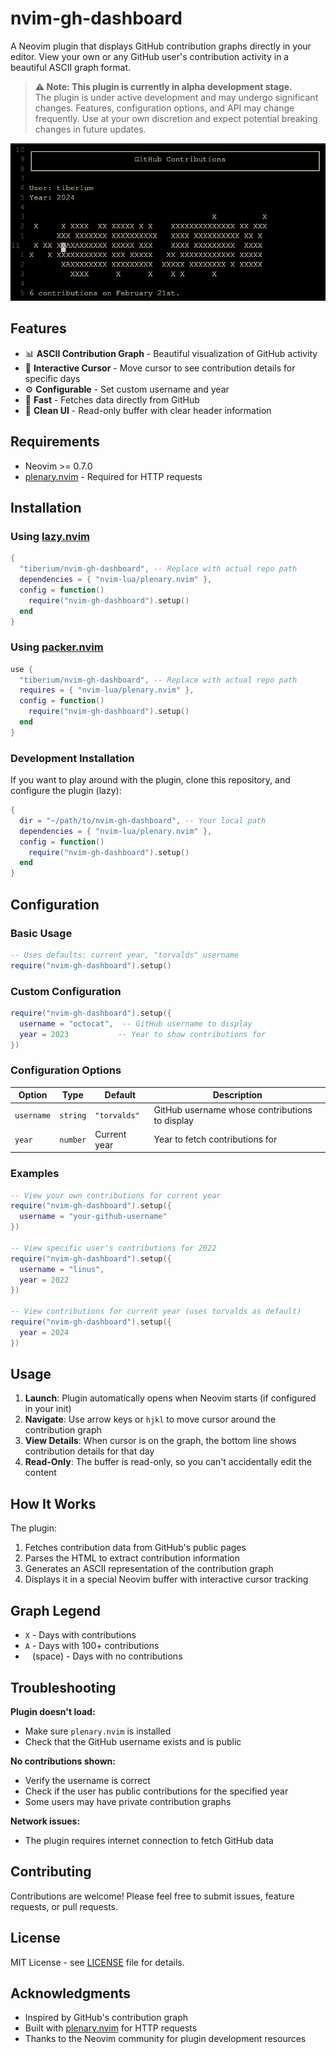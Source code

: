 # nvim-gh-dashboard

A Neovim plugin that displays GitHub contribution graphs directly in your editor. View your own or any GitHub user's contribution activity in a beautiful ASCII graph format.

> **⚠️ Note: This plugin is currently in alpha development stage.**  
> The plugin is under active development and may undergo significant changes. Features, configuration options, and API may change frequently. Use at your own discretion and expect potential breaking changes in future updates.

![GitHub Contributions Dashboard](screenshot.png)

## Features

- 📊 **ASCII Contribution Graph** - Beautiful visualization of GitHub activity
- 🎯 **Interactive Cursor** - Move cursor to see contribution details for specific days
- ⚙️ **Configurable** - Set custom username and year
- 🚀 **Fast** - Fetches data directly from GitHub
- 🎨 **Clean UI** - Read-only buffer with clear header information

## Requirements

- Neovim >= 0.7.0
- [plenary.nvim](https://github.com/nvim-lua/plenary.nvim) - Required for HTTP requests

## Installation

### Using [lazy.nvim](https://github.com/folke/lazy.nvim)

```lua
{
  "tiberium/nvim-gh-dashboard", -- Replace with actual repo path
  dependencies = { "nvim-lua/plenary.nvim" },
  config = function()
    require("nvim-gh-dashboard").setup()
  end
}
```

### Using [packer.nvim](https://github.com/wbthomason/packer.nvim)

```lua
use {
  "tiberium/nvim-gh-dashboard", -- Replace with actual repo path
  requires = { "nvim-lua/plenary.nvim" },
  config = function()
    require("nvim-gh-dashboard").setup()
  end
}
```

### Development Installation

If you want to play around with the plugin, clone this repository, and configure the plugin (lazy):

```lua
{
  dir = "~/path/to/nvim-gh-dashboard", -- Your local path
  dependencies = { "nvim-lua/plenary.nvim" },
  config = function()
    require("nvim-gh-dashboard").setup()
  end
}
```

## Configuration

### Basic Usage

```lua
-- Uses defaults: current year, "torvalds" username
require("nvim-gh-dashboard").setup()
```

### Custom Configuration

```lua
require("nvim-gh-dashboard").setup({
  username = "octocat",  -- GitHub username to display
  year = 2023           -- Year to show contributions for
})
```

### Configuration Options

| Option | Type | Default | Description |
|--------|------|---------|-------------|
| `username` | `string` | `"torvalds"` | GitHub username whose contributions to display |
| `year` | `number` | Current year | Year to fetch contributions for |

### Examples

```lua
-- View your own contributions for current year
require("nvim-gh-dashboard").setup({
  username = "your-github-username"
})

-- View specific user's contributions for 2022
require("nvim-gh-dashboard").setup({
  username = "linus",
  year = 2022
})

-- View contributions for current year (uses torvalds as default)
require("nvim-gh-dashboard").setup({
  year = 2024
})
```

## Usage

1. **Launch**: Plugin automatically opens when Neovim starts (if configured in your init)
2. **Navigate**: Use arrow keys or `hjkl` to move cursor around the contribution graph
3. **View Details**: When cursor is on the graph, the bottom line shows contribution details for that day
4. **Read-Only**: The buffer is read-only, so you can't accidentally edit the content

## How It Works

The plugin:
1. Fetches contribution data from GitHub's public pages
2. Parses the HTML to extract contribution information
3. Generates an ASCII representation of the contribution graph
4. Displays it in a special Neovim buffer with interactive cursor tracking

## Graph Legend

- `X` - Days with contributions
- `A` - Days with 100+ contributions  
- ` ` (space) - Days with no contributions

## Troubleshooting

**Plugin doesn't load:**
- Make sure `plenary.nvim` is installed
- Check that the GitHub username exists and is public

**No contributions shown:**
- Verify the username is correct
- Check if the user has public contributions for the specified year
- Some users may have private contribution graphs

**Network issues:**
- The plugin requires internet connection to fetch GitHub data

## Contributing

Contributions are welcome! Please feel free to submit issues, feature requests, or pull requests.

## License

MIT License - see [LICENSE](LICENSE) file for details.

## Acknowledgments

- Inspired by GitHub's contribution graph
- Built with [plenary.nvim](https://github.com/nvim-lua/plenary.nvim) for HTTP requests
- Thanks to the Neovim community for plugin development resources